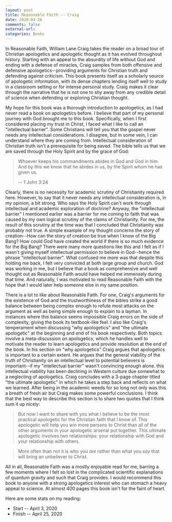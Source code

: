 ```yaml
---
layout: post
title: Reasonable Faith -- Craig
date: 2020-04-26
comments: false
external-url:
categories: Books
---
```


In Reasonable Faith, William Lane Craig takes the reader on a broad tour of Christian apologetics and apologetic thought as it has evolved throughout history. Starting with an appeal to the absurdity of life without God and ending with a defense of miracles, Craig samples from both offensive and defensive apologetics--providing arguments for Christian truth and defending against criticism. This book presents itself as a scholarly source of apologetic information, with its dense chapters lending itself well to study in a classroom setting or for intense personal study. Craig makes it clear through the narrative that he is not one to shy away from any credible detail of science when defending or exploring Christian thought.

My hope for this book was a thorough introduction to apologetics, as I had never read a book on apologetics before. I believe that part of my personal journey with God brought me to this book. Specifically, when I first considered placing my trust in Christ, I faced what I like to call an "intellectual barrier". Some Christians will tell you that the gospel never needs any intellectual considerations. I disagree, but in some vein, I can understand where they are coming from. Intellectual consideration of Christian truth isn't a prerequisite for being saved. The bible tells us that we are saved through the Holy Spirit and by the grace of God:

> Whoever keeps his commandments abides in God and God in him. And by this we know that he abides in us, by the Spirit whom he has given us.
>
> -- 1 John 3:24

Clearly, there is no necessity for academic scrutiny of Christianity required here. However, to say that it never needs any intellectual consideration is, in my opinion, a bit strong. Who says the Holy Spirit can't work through intellectual and academic exploration of doctrine? Anyway, the "intellectual barrier" I mentioned earlier was a barrier for me coming to faith that was caused by my own logical scrutiny of the claims of Christianity. For me, the result of this scrutiny at the time was that I concluded that Christianity was probably not true. A simple example of my thought concerns the story of creation--How can the story of creation be true when I know of the Big Bang? How could God have created the world if there is so much evidence for the Big Bang? There were many more questions like this and I felt as if I wasn't giving myself intellectual permission to believe in God--hence the phrase "intellectual barrier". What confused me more was that despite this holding me back, I felt very convicted at both large group and church. God was working in me, but I believe that a book as comprehensive and well thought out as Reasonable Faith would have helped me immensely during that time. And naturally, I was motivated to read Reasonable Faith with the hope that I would later help someone else in my same position.

There is a lot to like about Reasonable Faith. For one, Craig's arguments for the existence of God and the trustworthiness of the bibles strike a good balance between being complex enough to refute most attacks on the argument as well as being simple enough to explain to a layman. In instances where this balance seems impossible Craig errors on the side of complexity, giving the book its textbook-like feel. I also like Craig's temperament when discussing "why apologetics" and "the ultimate apologetic" at the beginning and end of his book respectively. Both topics involve a meta-discussion on apologetics, which he handles well to motivate the reader to learn apologetics and provide resolution at the end of the book. In his section on "why apologetics" Craig argues that apologetics is important to a certain extent. He argues that the general viability of the truth of Christianity on an intellectual level to potential believers is important--if my "intellectual barrier" wasn't convincing enough alone. this intellectual viability has been declining in Western culture due somewhat to a neglecting of apologetics. Craig concludes with a 3-page chapter titled "the ultimate apologetic" in which he takes a step back and reflects on what we learned. After being in the academic weeds for so long not only was this a breath of fresh air but Craig makes some powerful conclusions. I think that the best way to describe this section is to share two quotes that I think sum it up nicely:

> But now I want to share with you what I believe to be the most practical apologetic for the Christian faith that I know of. This apologetic will help you win more persons to Christ than all of the other arguments in your apologetic arsenal put together. This ultimate apologetic involves two relationships: your relationship with God and your relationship with others.

> More often than not it is who you *are* rather than what you *say* that will bring an unbeliever to Christ.

All in all, Reasonable Faith was a mostly enjoyable read for me, barring a few moments where I felt so lost in the complicated scientific explanations of quantum gravity and such that Craig provides. I would recommend this book to anyone with a strong apologetics interest who can stomach a heavy appeal to science. At almost 400 pages this book isn't for the faint of heart.

Here are some stats on my reading:

- Start -- April 3, 2020
- Finish -- April 25, 2020
